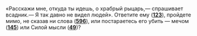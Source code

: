 «Расскажи мне, откуда ты идешь, о храбрый рыцарь,— спрашивает всадник.— Я так давно не видел людей». Ответите ему ([**123**](#n_123)), пройдете мимо, не сказав ни слова ([**596**](#n_596)), или постараетесь его убить — мечом ([**145**](#n_145)) или Силой мысли ([**49**](#n_49))?

